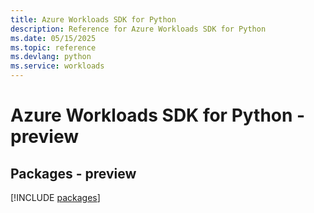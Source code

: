```yaml
---
title: Azure Workloads SDK for Python
description: Reference for Azure Workloads SDK for Python
ms.date: 05/15/2025
ms.topic: reference
ms.devlang: python
ms.service: workloads
---
```

# Azure Workloads SDK for Python - preview
## Packages - preview
[!INCLUDE [packages](workloads-index.md)]